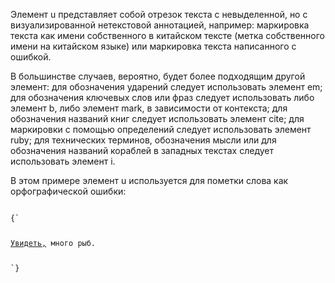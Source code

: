 <p>
	Элемент <LE>u</LE> представляет собой отрезок текста с невыделенной, но с визуализированной нетекстовой аннотацией, например: маркировка текста как имени собственного в китайском тексте (метка собственного имени на китайском языке) или маркировка текста написанного с ошибкой.
</p>

<p>
	В большинстве случаев, вероятно, будет более подходящим другой элемент: для обозначения ударений следует использовать элемент <LE>em</LE>; для обозначения ключевых слов или фраз следует использовать либо элемент <LE>b</LE>, либо элемент <LE>mark</LE>, в зависимости от контекста; для обозначения названий книг следует использовать элемент <LE>cite</LE>; для маркировки с помощью определений следует использовать элемент <LE>ruby</LE>; для технических терминов, обозначения мысли или для обозначения названий кораблей в западных текстах следует использовать элемент <LE>i</LE>.
</p>

<ExampleBox>

В этом примере элемент <LE>u</LE> используется для пометки слова как орфографической ошибки:

<Code>
{`
  <p><u>Увидеть,</u> много рыб.</p>
`}
</Code>

</ExampleBox>

